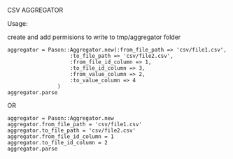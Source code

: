 CSV AGGREGATOR

Usage:

create and add permisions to write to tmp/aggregator folder



	aggregator = Pason::Aggregator.new(:from_file_path => 'csv/file1.csv',
						:to_file_path => 'csv/file2.csv',
						:from_file_id_column => 1,
						:to_file_id_column => 3,
						:from_value_column => 2, 
						:to_value_column => 4
					)
	aggregator.parse


OR

	aggregator = Pason::Aggregator.new
	aggregator.from_file_path = 'csv/file1.csv'
	aggregator.to_file_path = 'csv/file2.csv'
	aggregator.from_file_id_column = 1
	aggregator.to_file_id_column = 2
	aggregator.parse

